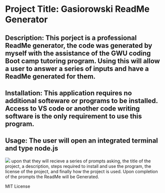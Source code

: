 
    
# Project Title: Gasiorowski ReadMe Generator

## Description: This porject is a professional ReadMe generator, the code was generated by myself with the assistance of the GWU coding Boot camp tutoring program. Using this will allow a user to answer a series of inputs and have a ReadMe generated for them.

## Installation: This application requires no additional softeware or programs to be installed. Access to VS code or another code writing software is the only requirement to use this program.

## Usage: The user will open an integrated terminal and type node.js
![](.RMEimgs\PassGen1.png)
upon that they will recieve a series of prompts asking, the title of the project, a description, steps required  to install and use the program, the license of the project, and finally how the project is used. Upon completion of the prompts the ReadMe will be Generated.

MIT License

    







    
    
    
    
